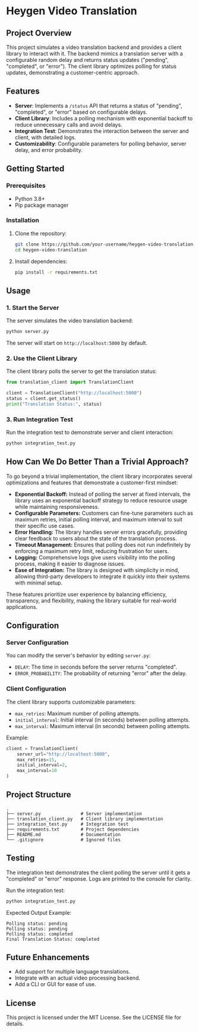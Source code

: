 # Heygen Video Translation

## Project Overview
This project simulates a video translation backend and provides a client library to interact with it. The backend mimics a translation server with a configurable random delay and returns status updates ("pending", "completed", or "error"). The client library optimizes polling for status updates, demonstrating a customer-centric approach.

## Features
- **Server**: Implements a `/status` API that returns a status of "pending", "completed", or "error" based on configurable delays.
- **Client Library**: Includes a polling mechanism with exponential backoff to reduce unnecessary calls and avoid delays.
- **Integration Test**: Demonstrates the interaction between the server and client, with detailed logs.
- **Customizability**: Configurable parameters for polling behavior, server delay, and error probability.

## Getting Started

### Prerequisites
- Python 3.8+
- Pip package manager

### Installation
1. Clone the repository:
   ```bash
   git clone https://github.com/your-username/heygen-video-translation.git
   cd heygen-video-translation
   ```
2. Install dependencies:
   ```bash
   pip install -r requirements.txt
   ```

## Usage

### 1. Start the Server
The server simulates the video translation backend:
```bash
python server.py
```
The server will start on `http://localhost:5000` by default.

### 2. Use the Client Library
The client library polls the server to get the translation status:
```python
from translation_client import TranslationClient

client = TranslationClient("http://localhost:5000")
status = client.get_status()
print("Translation Status:", status)
```

### 3. Run Integration Test
Run the integration test to demonstrate server and client interaction:
```bash
python integration_test.py
```

## How Can We Do Better Than a Trivial Approach?
To go beyond a trivial implementation, the client library incorporates several optimizations and features that demonstrate a customer-first mindset:

- **Exponential Backoff:** Instead of polling the server at fixed intervals, the library uses an exponential backoff strategy to reduce resource usage while maintaining responsiveness.
- **Configurable Parameters:** Customers can fine-tune parameters such as maximum retries, initial polling interval, and maximum interval to suit their specific use cases.
- **Error Handling:** The library handles server errors gracefully, providing clear feedback to users about the state of the translation process.
- **Timeout Management:** Ensures that polling does not run indefinitely by enforcing a maximum retry limit, reducing frustration for users.
- **Logging:** Comprehensive logs give users visibility into the polling process, making it easier to diagnose issues.
- **Ease of Integration:** The library is designed with simplicity in mind, allowing third-party developers to integrate it quickly into their systems with minimal setup.

These features prioritize user experience by balancing efficiency, transparency, and flexibility, making the library suitable for real-world applications.

## Configuration
### Server Configuration
You can modify the server's behavior by editing `server.py`:
- `DELAY`: The time in seconds before the server returns "completed".
- `ERROR_PROBABILITY`: The probability of returning "error" after the delay.

### Client Configuration
The client library supports customizable parameters:
- `max_retries`: Maximum number of polling attempts.
- `initial_interval`: Initial interval (in seconds) between polling attempts.
- `max_interval`: Maximum interval (in seconds) between polling attempts.

Example:
```python
client = TranslationClient(
    server_url="http://localhost:5000",
    max_retries=15,
    initial_interval=2,
    max_interval=10
)
```

## Project Structure
```
.
├── server.py               # Server implementation
├── translation_client.py   # Client library implementation
├── integration_test.py     # Integration test
├── requirements.txt        # Project dependencies
├── README.md               # Documentation
└── .gitignore              # Ignored files
```

## Testing
The integration test demonstrates the client polling the server until it gets a "completed" or "error" response. Logs are printed to the console for clarity.

Run the integration test:
```bash
python integration_test.py
```

Expected Output Example:
```
Polling status: pending
Polling status: pending
Polling status: completed
Final Translation Status: completed
```

## Future Enhancements
- Add support for multiple language translations.
- Integrate with an actual video processing backend.
- Add a CLI or GUI for ease of use.

## License
This project is licensed under the MIT License. See the LICENSE file for details.


